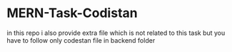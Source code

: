 # MERN-Task-Codistan
in this repo i also provide extra file which is not related to this task but you have to follow only codestan file in backend folder 
